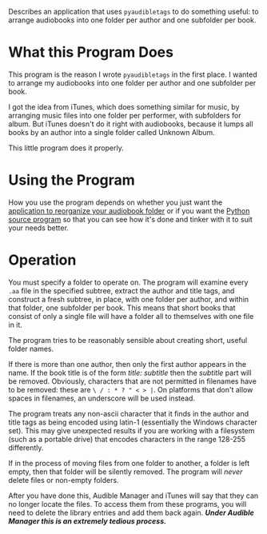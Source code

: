 Describes an application that uses `pyaudibletags` to do something useful: to arrange audiobooks into one folder per author and one subfolder per book.

# What this Program Does #

This program is the reason I wrote `pyaudibletags` in the first place. I wanted to arrange my audiobooks into one folder per author and one subfolder per book.

I got the idea from iTunes, which does something similar for music, by arranging music files into one folder per performer, with subfolders for album. But iTunes doesn't do it right with audiobooks, because it lumps all books by an author into a single folder called Unknown Album.

This little program does it properly.


# Using the Program #

How you use the program depends on whether you just want the [application to reorganize your audiobook folder](InstallableApplication.md) or if you want the [Python source program](PythonSource.md) so that you can see how it's done and tinker with it to suit your needs better.

# Operation #

You must specify a folder to operate on. The program will examine every `.aa` file in the specified subtree, extract the author and title tags, and construct a fresh subtree, in place, with one folder per author, and within that folder, one subfolder per book. This means that short books that consist of only a single file will have a folder all to themselves with one file in it.

The program tries to be reasonably sensible about creating short, useful folder names.

If there is more than one author, then only the first author appears in the name. If the book title is of the form _title: subtitle_ then the _subtitle_ part will be removed. Obviously, characters that are not permitted in filenames have to be removed: these are `\ / : * ? " < > |`. On platforms that don't allow spaces in filenames, an underscore will be used instead.

The program treats any non-ascii character that it finds in the author and title tags as being encoded using latin-1 (essentially the Windows character set). This may give unexpected results if you are working with a filesystem (such as a portable drive) that encodes characters in the range 128-255 differently.

If in the process of moving files from one folder to another, a folder is left empty, then that folder will be silently removed. The program will _never_ delete files or non-empty folders.

After you have done this, Audible Manager and iTunes will say that they can no longer locate the files. To access them from these programs, you will need to delete the library entries and add them back again. **_Under Audible Manager this is an extremely tedious process._**